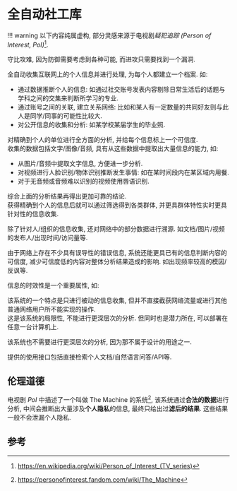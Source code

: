 # 全自动社工库

!!! warning
    以下内容纯属虚构, 部分灵感来源于电视剧*疑犯追踪 (Person of Interest, PoI)*[^1].  

守比攻难, 因为防御需要考虑到各种可能, 而进攻只需要找到一个漏洞.  

全自动收集互联网上的个人信息并进行处理, 为每个人都建立一个档案. 如:  

- 通过数据推断个人的信息: 如通过社交账号发表内容剔除日常生活后的话题与学科之间的交集来判断所学习的专业.
- 通过账号之间的关联, 建立关系网络: 比如和某人有一定数量的共同好友则与此人是同学/同事的可能性比较大.
- 对公开信息的收集和分析: 如某学校某届学生的毕业照.

对精确到个人的单位进行全方面的分析, 并给每个信息标上一个可信度.  
收集的数据包括文字/图像/音频, 具有从这些数据中提取出大量信息的能力, 如:  

- 从图片/音频中提取文字信息, 方便进一步分析.
- 对视频进行人脸识别/物体识别推断发生事情: 如在某时间段内在某区域内用餐.
- 对于无音频或音频难以识别的视频使用唇语识别.

综合上面的分析结果再得出更加可靠的结论.  
获得精确到个人的信息后就可以通过筛选得到各类群体, 并更具群体特性实时更具针对性的信息收集.  

除了针对人/组织的信息收集, 还对网络中的部分数据进行溯源. 如文档/图片/视频的发布人/出现时间/访问量等.  

由于网络上存在不少具有误导性的错误信息, 系统还能更具已有的信息判断内容的可信度, 减少可信度低的内容对整体分析结果造成的影响. 如出现频率较高的模因/反讽等.  

信息的时效性是一个重要属性, 如:  

该系统的一个特点是只进行被动的信息收集, 但并不直接截获网络流量或进行其他普通网络用户所不能实现的操作.  
这是该系统的局限性, 不能进行更深层次的分析. 但同时也是潜力所在, 可以部署在任意一台计算机上.  

该系统也不需要进行更深层次的分析, 因为那不属于设计的用途之一.  

提供的使用接口包括直接检索个人文档/自然语言问答/API等.  

## 伦理道德

电视剧 *PoI* 中描述了一个叫做 The Machine 的系统[^2], 该系统通过**合法的数据**进行分析, 中间会推断出大量涉及**个人隐私**的信息, 最终只给出过**滤后的结果**. 这些结果一般不会泄漏个人隐私.

## 参考

[^1]: <https://en.wikipedia.org/wiki/Person_of_Interest_(TV_series)>
[^2]: <https://personofinterest.fandom.com/wiki/The_Machine>

